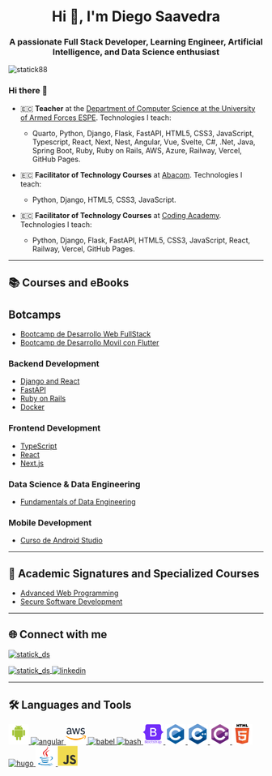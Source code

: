 <h1 align="center">Hi 👋, I'm Diego Saavedra</h1>
<h3 align="center">
A passionate Full Stack Developer, Learning Engineer, Artificial Intelligence, and Data Science enthusiast
</h3>

<p align="left">
  <img src="https://komarev.com/ghpvc/?username=statick88&label=Profile%20views&color=0e75b6&style=flat" alt="statick88" />
</p>

### Hi there 👋

- 🇪🇨 **Teacher** at the [Department of Computer Science at the University of Armed Forces ESPE](https://dcco.espe.edu.ec/). Technologies I teach: 
  - Quarto, Python, Django, Flask, FastAPI, HTML5, CSS3, JavaScript, Typescript, React, Next, Nest, Angular, Vue, Svelte, C#, .Net, Java, Spring Boot, Ruby, Ruby on Rails, AWS, Azure, Railway, Vercel, GitHub Pages.
  
- 🇪🇨 **Facilitator of Technology Courses** at [Abacom](https://abacom.edu.ec/). Technologies I teach:
  - Python, Django, HTML5, CSS3, JavaScript.
  
- 🇪🇨 **Facilitator of Technology Courses** at [Coding Academy](https://codingsacademy.com/). Technologies I teach:
  - Python, Django, Flask, FastAPI, HTML5, CSS3, JavaScript, React, Railway, Vercel, GitHub Pages.

---

## 📚 Courses and eBooks

## Botcamps
- [Bootcamp de Desarrollo Web FullStack](https://statick88.github.io/bootcamp_fullstack/)
- [Bootcamp de Desarrollo Movil con Flutter](https://statick88.github.io/bootcamp_desarrollo_movil_flutter/unidades/unidad0/2_github_classroom.html)

### Backend Development
- [Django and React](https://statick88.github.io/course_of_django_and_react/)
- [FastAPI](https://statick88.github.io/course_of_FastAPI/)
- [Ruby on Rails](https://statick88.github.io/course_of_ruby_on_rails/)
- [Docker](https://statick88.github.io/course_docker/)

### Frontend Development
- [TypeScript](https://statick88.github.io/course_of_typescript/)
- [React](https://statick88.github.io/course_of_react/)
- [Next.js](https://statick88.github.io/course_of_next/)

### Data Science & Data Engineering
- [Fundamentals of Data Engineering](https://statick88.github.io/book_fundamentos_dataEngineer/)

### Mobile Development
- [Curso de Android Studio](https://statick88.github.io/Course_of_Android_Studio/)
---

## 🚀 Academic Signatures and Specialized Courses

- [Advanced Web Programming](https://statick88.github.io/programacionWebAvanzada/)
- [Secure Software Development](https://statick88.github.io/desarrollo-software-seguro/)

---

## 🌐 Connect with me

<p align="left">
  <a href="https://twitter.com/statick_ds" target="blank">
    <img src="https://img.shields.io/twitter/follow/statick_ds?logo=twitter&style=for-the-badge" alt="statick_ds" />
  </a>
</p>

<a href="https://twitter.com/statick_ds" target="blank">
  <img align="center" src="https://raw.githubusercontent.com/rahuldkjain/github-profile-readme-generator/master/src/images/icons/Social/twitter.svg" alt="statick_ds" height="30" width="40" />
</a>
<a href="https://linkedin.com/in/diego-saavedra-developer" target="blank">
  <img align="center" src="https://raw.githubusercontent.com/rahuldkjain/github-profile-readme-generator/master/src/images/icons/Social/linked-in-alt.svg" alt="linkedin" height="30" width="40" />
</a>

---

## 🛠️ Languages and Tools

<p align="left">
  <a href="https://developer.android.com" target="_blank" rel="noreferrer">
    <img src="https://raw.githubusercontent.com/devicons/devicon/master/icons/android/android-original-wordmark.svg" alt="android" width="40" height="40" />
  </a>
  <a href="https://angular.io" target="_blank" rel="noreferrer">
    <img src="https://angular.io/assets/images/logos/angular/angular.svg" alt="angular" width="40" height="40" />
  </a>
  <a href="https://aws.amazon.com" target="_blank" rel="noreferrer">
    <img src="https://raw.githubusercontent.com/devicons/devicon/master/icons/amazonwebservices/amazonwebservices-original-wordmark.svg" alt="aws" width="40" height="40" />
  </a>
  <a href="https://babeljs.io/" target="_blank" rel="noreferrer">
    <img src="https://www.vectorlogo.zone/logos/babeljs/babeljs-icon.svg" alt="babel" width="40" height="40" />
  </a>
  <a href="https://www.gnu.org/software/bash/" target="_blank" rel="noreferrer">
    <img src="https://www.vectorlogo.zone/logos/gnu_bash/gnu_bash-icon.svg" alt="bash" width="40" height="40" />
  </a>
  <a href="https://getbootstrap.com" target="_blank" rel="noreferrer">
    <img src="https://raw.githubusercontent.com/devicons/devicon/master/icons/bootstrap/bootstrap-plain-wordmark.svg" alt="bootstrap" width="40" height="40" />
  </a>
  <a href="https://www.cprogramming.com/" target="_blank" rel="noreferrer">
    <img src="https://raw.githubusercontent.com/devicons/devicon/master/icons/c/c-original.svg" alt="c" width="40" height="40" />
  </a>
  <a href="https://www.w3schools.com/cpp/" target="_blank" rel="noreferrer">
    <img src="https://raw.githubusercontent.com/devicons/devicon/master/icons/cplusplus/cplusplus-original.svg" alt="cplusplus" width="40" height="40" />
  </a>
  <a href="https://www.w3schools.com/cs/" target="_blank" rel="noreferrer">
    <img src="https://raw.githubusercontent.com/devicons/devicon/master/icons/csharp/csharp-original.svg" alt="csharp" width="40" height="40" />
  </a>
  <a href="https://www.w3.org/html/" target="_blank" rel="noreferrer">
    <img src="https://raw.githubusercontent.com/devicons/devicon/master/icons/html5/html5-original-wordmark.svg" alt="html5" width="40" height="40" />
  </a>
  <a href="https://gohugo.io/" target="_blank" rel="noreferrer">
    <img src="https://api.iconify.design/logos-hugo.svg" alt="hugo" width="40" height="40" />
  </a>
  <a href="https://www.java.com" target="_blank" rel="noreferrer">
    <img src="https://raw.githubusercontent.com/devicons/devicon/master/icons/java/java-original.svg" alt="java" width="40" height="40" />
  </a>
  <a href="https://developer.mozilla.org/en-US/docs/Web/JavaScript" target="_blank" rel="noreferrer">
    <img src="https://raw.githubusercontent.com/devicons/devicon/master/icons/javascript/javascript-original.svg" alt="javascript" width="40" height="40" />
  </a>
  <!-- Add more tools and languages as needed -->
</p>

